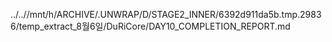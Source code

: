 ../..//mnt/h/ARCHIVE/.UNWRAP/D/STAGE2_INNER/6392d911da5b.tmp.29836/temp_extract_8월6일/DuRiCore/DAY10_COMPLETION_REPORT.md